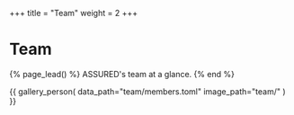 +++
title = "Team"
weight = 2
+++

# Team

{% page_lead() %}
ASSURED's team at a glance.
{% end %}

{{
  gallery_person(
    data_path="team/members.toml"
    image_path="team/"
  )
}}
